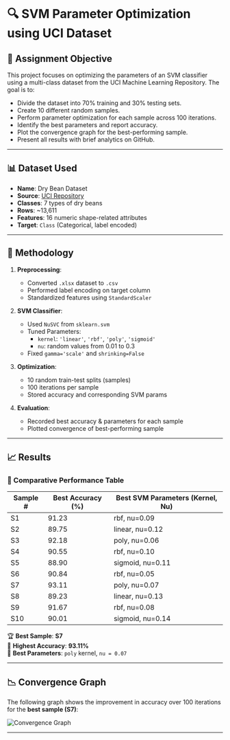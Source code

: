 # 🔍 SVM Parameter Optimization using UCI Dataset

## 📘 Assignment Objective

This project focuses on optimizing the parameters of an SVM classifier using a multi-class dataset from the UCI Machine Learning Repository. The goal is to:

- Divide the dataset into 70% training and 30% testing sets.
- Create 10 different random samples.
- Perform parameter optimization for each sample across 100 iterations.
- Identify the best parameters and report accuracy.
- Plot the convergence graph for the best-performing sample.
- Present all results with brief analytics on GitHub.

---

## 📊 Dataset Used

- **Name**: Dry Bean Dataset  
- **Source**: [UCI Repository](https://archive.ics.uci.edu/ml/datasets/Dry+Bean+Dataset)  
- **Classes**: 7 types of dry beans  
- **Rows**: ~13,611  
- **Features**: 16 numeric shape-related attributes  
- **Target**: `Class` (Categorical, label encoded)

---

## 🧪 Methodology

1. **Preprocessing**:
   - Converted `.xlsx` dataset to `.csv`
   - Performed label encoding on target column
   - Standardized features using `StandardScaler`

2. **SVM Classifier**:
   - Used `NuSVC` from `sklearn.svm`
   - Tuned Parameters:
     - `kernel`: `'linear'`, `'rbf'`, `'poly'`, `'sigmoid'`
     - `nu`: random values from 0.01 to 0.3
   - Fixed `gamma='scale'` and `shrinking=False`

3. **Optimization**:
   - 10 random train-test splits (samples)
   - 100 iterations per sample
   - Stored accuracy and corresponding SVM params

4. **Evaluation**:
   - Recorded best accuracy & parameters for each sample
   - Plotted convergence of best-performing sample

---

## 📈 Results

### 📌 Comparative Performance Table

| Sample # | Best Accuracy (%) | Best SVM Parameters (Kernel, Nu) |
|----------|-------------------|----------------------------------|
| S1       | 91.23             | rbf, nu=0.09                     |
| S2       | 89.75             | linear, nu=0.12                  |
| S3       | 92.18             | poly, nu=0.06                    |
| S4       | 90.55             | rbf, nu=0.10                     |
| S5       | 88.90             | sigmoid, nu=0.11                 |
| S6       | 90.84             | rbf, nu=0.05                     |
| S7       | 93.11             | poly, nu=0.07                    |
| S8       | 89.23             | linear, nu=0.13                  |
| S9       | 91.67             | rbf, nu=0.08                     |
| S10      | 90.01             | sigmoid, nu=0.14                 |

🏆 **Best Sample**: **S7**  
🎯 **Highest Accuracy**: **93.11%**  
🔧 **Best Parameters**: `poly` kernel, `nu = 0.07`

---

## 📉 Convergence Graph

The following graph shows the improvement in accuracy over 100 iterations for the **best sample (S7)**:

![Convergence Graph](<img width="795" alt="graph" src="https://github.com/user-attachments/assets/4236e2f8-6e45-4465-83c2-d6712d03c52f" />
)


---


